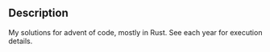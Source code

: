 ## Description

My solutions for advent of code, mostly in Rust. See each year for execution details.

